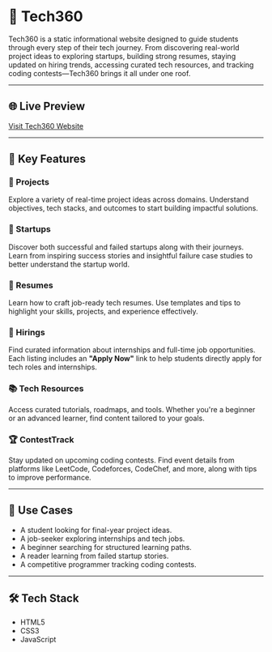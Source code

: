 # 🚀 Tech360

Tech360 is a static informational website designed to guide students through every step of their tech journey. From discovering real-world project ideas to exploring startups, building strong resumes, staying updated on hiring trends, accessing curated tech resources, and tracking coding contests—Tech360 brings it all under one roof.

---

## 🌐 Live Preview

[Visit Tech360 Website](https://lohithadamisetti123.github.io/Tech360/)

---

## 📌 Key Features

### 🔧 Projects  
Explore a variety of real-time project ideas across domains. Understand objectives, tech stacks, and outcomes to start building impactful solutions.

### 🚀 Startups  
Discover both successful and failed startups along with their journeys. Learn from inspiring success stories and insightful failure case studies to better understand the startup world.

### 📄 Resumes  
Learn how to craft job-ready tech resumes. Use templates and tips to highlight your skills, projects, and experience effectively.

### 💼 Hirings  
Find curated information about internships and full-time job opportunities. Each listing includes an **"Apply Now"** link to help students directly apply for tech roles and internships.

### 📚 Tech Resources  
Access curated tutorials, roadmaps, and tools. Whether you're a beginner or an advanced learner, find content tailored to your goals.

### 🏆 ContestTrack  
Stay updated on upcoming coding contests. Find event details from platforms like LeetCode, Codeforces, CodeChef, and more, along with tips to improve performance.

---

## 🧩 Use Cases

- A student looking for final-year project ideas.
- A job-seeker exploring internships and tech jobs.
- A beginner searching for structured learning paths.
- A reader learning from failed startup stories.
- A competitive programmer tracking coding contests.

---

## 🛠 Tech Stack

- HTML5  
- CSS3  
- JavaScript 


